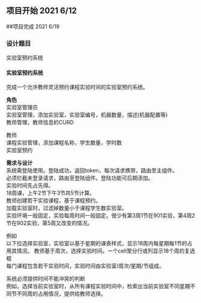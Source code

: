 
## 项目开始 2021 6/12


##项目完成 2021 6/19

### 设计题目

实验室预约系统  

#### 实验室预约系统
完成一个允许教师灵活预约课程实验时间的实验室预约系统。

**角色**  
实验室管理员  
实验室管理，添加实验室，实验室编号，机器数量，描述(机器配置等)  
教师管理，教师信息的CURD  

教师  
课程实验管理，添加课程名称，学生数量，学时数  
实验室预约  

**需求与设计**  
系统需登陆使用。登陆成功，返回token，每次请求携带，路由至主组件。  
必须拦截未登录请求，路由至登陆组件。登陆功能可后期添加。  
实验时间先占先得。  
18周课，上午2节下午3节共5节计算。  
教师创建若干实验课程，基于课程预约。  
加载实验室时，过滤掉数量小于课程学生数实验室。  
实验环境一般固定，实验每周时间一般固定。很少有第3周1节在901实验，第4周2节在902实验，第5周又改变的情况。  

例如  
以下拉选择实验室，实验室以基于星期的课表样式，显示18周内每星期每1节的占用其情况。
教师基于周次，选择实验时间。一个cell里分行或列显示18个周的复选框   
每门课程包含若干实验时间，实验时间由实验室/周次/星期/节组成。

系统必须提供时间不能冲突的判断  
例如，选择当前实验室时，从所有课程实验时间中，检索出当前实验室不同星期不同节不同周的占用情况，提供给教师选择。
